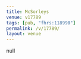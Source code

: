 ```yaml
---
title: McSorleys
venue: v17789
tags: [pub, "fhrs:118990"]
permalink: /v/17789/
layout: venue
---
```

null